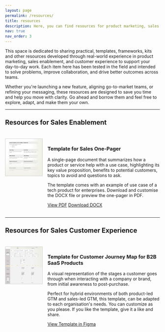 ```yaml
---
layout: page
permalink: /resources/
title: resources
description: Here, you can find resources for product marketing, sales enablement, and CX.
nav: true
nav_order: 3
---
```


This space is dedicated to sharing practical, templates, frameworks, kits and other resources developed through real-world experience in product marketing, sales enablement, and customer experience to support your day-to-day work. Each item here has been tested in the field and intended to solve problems, improve collaboration, and drive better outcomes across teams. 

Whether you're launching a new feature, aligning go-to-market teams, or refining your messaging, these resources are designed to save you time and help you move with clarity. Go ahead and borrow them and feel free to explore, adapt, and make them your own.

---

<div style="margin-bottom: 2.5rem;">
  <h2>Resources for Sales Enablement</h2>
</div>

<div style="display: flex; gap: 1rem; align-items: flex-start; margin-bottom: 2rem;">
  <img src="/assets/img/thumbnail-one-pager-sales-enablement.jpg" alt="Icon in black and white of a file" style="width: 120px; height: auto; border: 1px solid #ccc;" />
  <div>
    <h3>Template for Sales One-Pager</h3>
    <p>A single-page document that summarizes how a product or service help with a use case, highlighting its key value proposition,  benefits to potential customers, topics to avoid and questions to ask.</p>
    <p>The template comes with an example of use case of a tech product for enterprises. Download and customise the DOCX file or preview the one-pager in PDF.</p>
    <a href="https://sergiolozano.com/assets/resources/template-one-pager-for-use-cases-sales-conversations.pdf" class="btn btn--primary">View PDF</a>
    <a href="https://sergiolozano.com/assets/resources/template-one-pager-for-use-cases-sales-conversations.docx" class="btn">Download DOCX</a>
  </div>
</div>

---

<div style="margin-bottom: 2.5rem;">
  <h2>Resources for Sales Customer Experience</h2>
</div>

<div style="display: flex; gap: 1rem; align-items: flex-start; margin-bottom: 2rem;">
  <img src="/assets/img/thumbnail-customer-journey-map-carrousel.jpg" alt="Thumbnail of a customer journey map made in Figma" style="width: 120px; height: auto; border: 1px solid #ccc;" />
  <div>
    <h3>Template for Customer Journey Map for B2B SaaS Products</h3>
    <p>A visual representation of the stages a customer goes through when interacting with a company or brand, from initial awareness to post-purchase.</p>
    <p>Perfect for hybrid environments of both product-led GTM and sales-led GTM, this template, can be adapted to each organisation's needs. You can customize as you please. If you like the template, give it a like and share.</p>
    <a href="https://www.figma.com/community/file/1502648775036013780/customer-journey-map-b2b-saas-products" class="btn btn--primary">View Template in Figma</a>
  </div>
</div>
